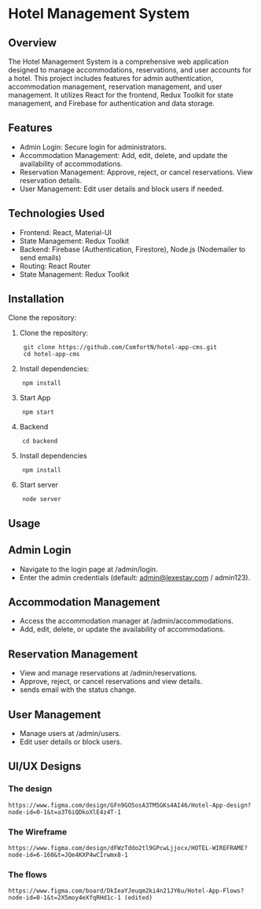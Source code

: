 # Hotel Management System

## Overview
The Hotel Management System is a comprehensive web application designed to manage accommodations, reservations, and user accounts for a hotel. This project includes features for admin authentication, accommodation management, reservation management, and user management. It utilizes React for the frontend, Redux Toolkit for state management, and Firebase for authentication and data storage.


## Features
* Admin Login: Secure login for administrators.
* Accommodation Management: Add, edit, delete, and update the availability of accommodations.
* Reservation Management: Approve, reject, or cancel reservations. View reservation details.
* User Management: Edit user details and block users if needed.


## Technologies Used
* Frontend: React, Material-UI
* State Management: Redux Toolkit
* Backend: Firebase (Authentication, Firestore), Node.js (Nodemailer to send emails)
* Routing: React Router
* State Management: Redux Toolkit


## Installation

Clone the repository:

1. Clone the repository:
   ```
    git clone https://github.com/ComfortN/hotel-app-cms.git
    cd hotel-app-cms
   ```

2. Install dependencies:

```
    npm install
```

3. Start App

```
    npm start
```

4. Backend
   
```
	cd backend
```

5. Install dependencies

```
    npm install
```

6. Start server

```
    node server
```


## Usage

## Admin Login
* Navigate to the login page at /admin/login.
* Enter the admin credentials (default: admin@lexestay.com / admin123).

## Accommodation Management
* Access the accommodation manager at /admin/accommodations.
* Add, edit, delete, or update the availability of accommodations.

## Reservation Management
* View and manage reservations at /admin/reservations.
* Approve, reject, or cancel reservations and view details.
* sends email with the status change.

## User Management
* Manage users at /admin/users.
* Edit user details or block users.


## UI/UX Designs

### The design
    https://www.figma.com/design/GFn9GO5osA3TM5GKs4AI46/Hotel-App-design?node-id=0-1&t=a3T6iQDkoXlE4z4T-1

### The Wireframe
    https://www.figma.com/design/dFWzTddo2tl9GPcwLjjocx/HOTEL-WIREFRAME?node-id=6-160&t=JQe4KXP4wCIrwmx8-1

### The flows
    https://www.figma.com/board/DkIeaYJeuqm2ki4n21JY6u/Hotel-App-Flows?node-id=0-1&t=2X5moy4eXfqRHd1c-1 (edited)
